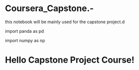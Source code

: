 # Coursera_Capstone.-

this notebook will be mainly used for the capstone project.d

import panda as pd

import numpy as np

# Hello Capstone Project Course!

